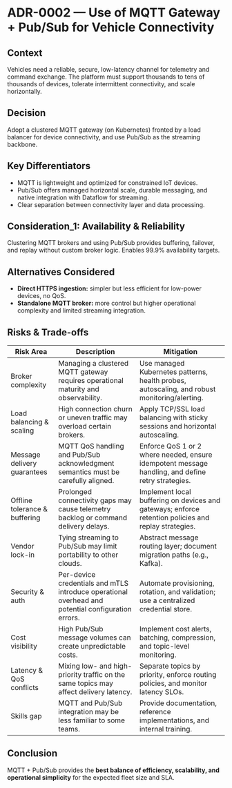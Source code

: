 # ADR-0002 — Use of MQTT Gateway + Pub/Sub for Vehicle Connectivity

## Context
Vehicles need a reliable, secure, low-latency channel for telemetry and command exchange. The platform must support thousands to tens of thousands of devices, tolerate intermittent connectivity, and scale horizontally.

## Decision
Adopt a clustered MQTT gateway (on Kubernetes) fronted by a load balancer for device connectivity, and use Pub/Sub as the streaming backbone.

## Key Differentiators
- MQTT is lightweight and optimized for constrained IoT devices.  
- Pub/Sub offers managed horizontal scale, durable messaging, and native integration with Dataflow for streaming.  
- Clear separation between connectivity layer and data processing.

## Consideration_1: Availability & Reliability
Clustering MQTT brokers and using Pub/Sub provides buffering, failover, and replay without custom broker logic. Enables 99.9% availability targets.

## Alternatives Considered
- **Direct HTTPS ingestion:** simpler but less efficient for low-power devices, no QoS.  
- **Standalone MQTT broker:** more control but higher operational complexity and limited streaming integration.

## Risks & Trade-offs
| Risk Area | Description | Mitigation |
|--|--|--|
| Broker complexity                | Managing a clustered MQTT gateway requires operational maturity and observability.                       | Use managed Kubernetes patterns, health probes, autoscaling, and robust monitoring/alerting.          |
| Load balancing & scaling         | High connection churn or uneven traffic may overload certain brokers.                                   | Apply TCP/SSL load balancing with sticky sessions and horizontal autoscaling.                        |
| Message delivery guarantees      | MQTT QoS handling and Pub/Sub acknowledgment semantics must be carefully aligned.                       | Enforce QoS 1 or 2 where needed, ensure idempotent message handling, and define retry strategies.     |
| Offline tolerance & buffering    | Prolonged connectivity gaps may cause telemetry backlog or command delivery delays.                      | Implement local buffering on devices and gateways; enforce retention policies and replay strategies.  |
| Vendor lock-in                   | Tying streaming to Pub/Sub may limit portability to other clouds.                                       | Abstract message routing layer; document migration paths (e.g., Kafka).                              |
| Security & auth                  | Per-device credentials and mTLS introduce operational overhead and potential configuration errors.       | Automate provisioning, rotation, and validation; use a centralized credential store.                 |
| Cost visibility                  | High Pub/Sub message volumes can create unpredictable costs.                                            | Implement cost alerts, batching, compression, and topic-level monitoring.                             |
| Latency & QoS conflicts          | Mixing low- and high-priority traffic on the same topics may affect delivery latency.                    | Separate topics by priority, enforce routing policies, and monitor latency SLOs.                      |
| Skills gap                       | MQTT and Pub/Sub integration may be less familiar to some teams.                                        | Provide documentation, reference implementations, and internal training.                             |

## Conclusion
MQTT + Pub/Sub provides the **best balance of efficiency, scalability, and operational simplicity** for the expected fleet size and SLA.
